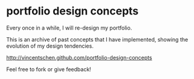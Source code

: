portfolio design concepts 
=========
Every once in a while, I will re-design my portfolio. 

This is an archive of past concepts that I have implemented, showing the evolution of my design tendencies.

http://vincentschen.github.com/portfolio-design-concepts

Feel free to fork or give feedback!
